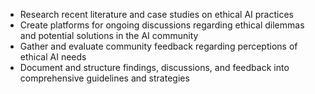 - Research recent literature and case studies on ethical AI practices
- Create platforms for ongoing discussions regarding ethical dilemmas and potential solutions in the AI community
- Gather and evaluate community feedback regarding perceptions of ethical AI needs
- Document and structure findings, discussions, and feedback into comprehensive guidelines and strategies